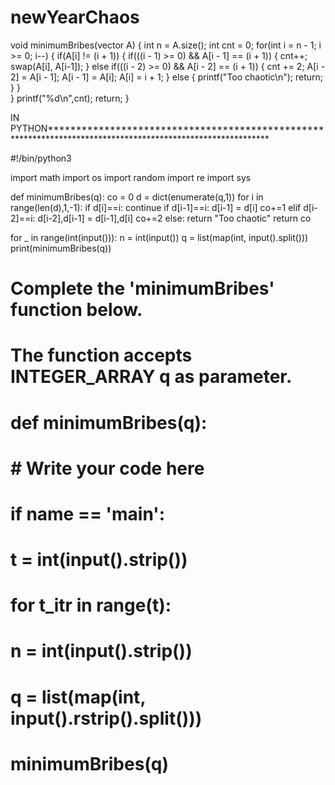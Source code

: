 # newYearChaos
void minimumBribes(vector<int> A) 
{
    int n = A.size();
    int cnt = 0;
    for(int i = n - 1; i >= 0; i--)
    {
        if(A[i] != (i + 1))
        {
            if(((i - 1) >= 0) && A[i - 1] == (i + 1))
            {
                cnt++;
                swap(A[i], A[i-1]);
            }
            else if(((i - 2) >= 0) && A[i - 2] == (i + 1))
            {
                cnt += 2;
                A[i - 2] = A[i - 1];
                A[i - 1] = A[i];
                A[i] = i + 1;
            }
            else
            {
                printf("Too chaotic\n");
                return;
            }
        }      
    }
    printf("%d\n",cnt);
    return;
}
  

  IN PYTHON************************************************************************************************************
  
  #!/bin/python3

import math
import os
import random
import re
import sys


def minimumBribes(q):
    co = 0
    d = dict(enumerate(q,1))
    for i in range(len(d),1,-1):
        if d[i]==i:
            continue
        if d[i-1]==i:
            d[i-1] = d[i]
            co+=1
        elif d[i-2]==i:
            d[i-2],d[i-1] = d[i-1],d[i]
            co+=2
        else:
            return "Too chaotic"
    return co

for _ in range(int(input())):
    n = int(input())
    q = list(map(int, input().split()))
    print(minimumBribes(q))
#
# Complete the 'minimumBribes' function below.
#
# The function accepts INTEGER_ARRAY q as parameter.
#

# def minimumBribes(q):
#     # Write your code here

# if __name__ == '__main__':
#     t = int(input().strip())

#     for t_itr in range(t):
#         n = int(input().strip())

#         q = list(map(int, input().rstrip().split()))

#         minimumBribes(q)

  
